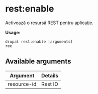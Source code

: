 # rest:enable
Activează o resursă REST pentru aplicaţie.

**Usage:**
```
drupal rest:enable [arguments]
ree
```

## Available arguments
Argument | Details
---------|-------------
resource-id | Rest ID

